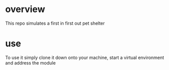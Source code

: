 # overview
This repo simulates a first in first out pet shelter

# use
To use it simply clone it down onto your machine, start a virtual environment and address the module